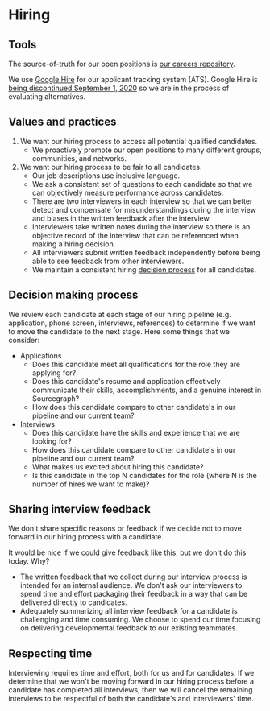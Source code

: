 # Hiring

## Tools

The source-of-truth for our open positions is [our careers repository](https://github.com/sourcegraph/careers).

We use [Google Hire](https://hire.withgoogle.com/t/sourcegraphcom/hiring/landing/active) for our applicant tracking system (ATS). Google Hire is [being discontinued September 1, 2020](https://support.google.com/hire/answer/9460306) so we are in the process of evaluating alternatives.

## Values and practices

1. We want our hiring process to access all potential qualified candidates.
   - We proactively promote our open positions to many different groups, communities, and networks.
2. We want our hiring process to be fair to all candidates.
   - Our job descriptions use inclusive language.
   - We ask a consistent set of questions to each candidate so that we can objectively measure performance across candidates.
   - There are two interviewers in each interview so that we can better detect and compensate for misunderstandings during the interview and biases in the written feedback after the interview.
   - Interviewers take written notes during the interview so there is an objective record of the interview that can be referenced when making a hiring decision.
   - All interviewers submit written feedback independently before being able to see feedback from other interviewers.
   - We maintain a consistent hiring [decision process](#decision-making-process) for all candidates.

## Decision making process

We review each candidate at each stage of our hiring pipeline (e.g. application, phone screen, interviews, references) to determine if we want to move the candidate to the next stage. Here some things that we consider:

- Applications
    - Does this candidate meet all qualifications for the role they are applying for?
    - Does this candidate's resume and application effectively communicate their skills, accomplishments, and a genuine interest in Sourcegraph?
    - How does this candidate compare to other candidate's in our pipeline and our current team?
- Interviews
    - Does this candidate have the skills and experience that we are looking for?
    - How does this candidate compare to other candidate's in our pipeline and our current team?
    - What makes us excited about hiring this candidate?
    - Is this candidate in the top N candidates for the role (where N is the number of hires we want to make)?

## Sharing interview feedback

We don't share specific reasons or feedback if we decide not to move forward in our hiring process with a candidate.

It would be nice if we could give feedback like this, but we don't do this today. Why?

- The written feedback that we collect during our interview process is intended for an internal audience. We don't ask our interviewers to spend time and effort packaging their feedback in a way that can be delivered directly to candidates.
- Adequately summarizing all interview feedback for a candidate is challenging and time consuming. We choose to spend our time focusing on delivering developmental feedback to our existing teammates.

## Respecting time

Interviewing requires time and effort, both for us and for candidates. If we determine that we won't be moving forward in our hiring process before a candidate has completed all interviews, then we will cancel the remaining interviews to be respectful of both the candidate's and interviewers' time.